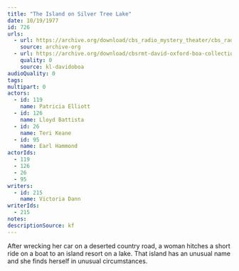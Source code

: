```yaml
---
title: "The Island on Silver Tree Lake"
date: 10/19/1977
id: 726
urls: 
  - url: https://archive.org/download/cbs_radio_mystery_theater/cbs_radio_mystery_theater-0701-0750.zip/cbs_radio_mystery_theater-0701-0750%2Fcbsrmt_0726_island_on_silvertree_lake.mp3
    source: archive-org
  - url: https://archive.org/download/cbsrmt-david-oxford-boa-collection/CBSRMT-771019-0726-The-Island-on-Silver-Tree-Lake-(128-48)_WBBM-JE-{BoA}.mp3
    quality: 0
    source: kl-davidoboa
audioQuality: 0
tags: 
multipart: 0
actors:  
  - id: 119
    name: Patricia Elliott  
  - id: 126
    name: Lloyd Battista  
  - id: 26
    name: Teri Keane  
  - id: 95
    name: Earl Hammond
actorIds:  
  - 119  
  - 126  
  - 26  
  - 95
writers:  
  - id: 215
    name: Victoria Dann
writerIds:  
  - 215
notes: 
descriptionSource: kf
---
```

After wrecking her car on a deserted country road, a woman hitches a short ride on a boat to an island resort on a lake. That island has an unusual name and she finds herself in unusual circumstances.